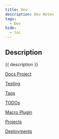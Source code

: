 ```yaml
---
title: Dev
description: Dev Notes
tags:
  - Dev
hide:
  - toc
---
```


## Description

{{ description }}

<div class="outter-container">
    <div class="item-00 box1"><a href="../dev/projects/docs-pub/"><p>Docs Project</p></a></div>
    <div class="item-00 box1"><a href="../dev/projects/docs-pub/testing/"><p>Testing</p></a></div>
    <div class="item-00 box1"><a href="../dev/projects/docs-pub/meta/tags/"><p>Tags</p></a></div>
    <div class="item-00 box1"><a href="../dev/projects/docs-pub/meta/TaskList/"><p>TODOs</p></a></div>
        <div class="item-00 box1"><a href="../dev/projects/docs-pub/meta/macros/"><p>Macro Plugin</p></a></div>
    <div class="item-00 box1"><a href="../dev/projects"><p>Projects</p></a></div>
    <div class="item-00 box1"><a href="../dev/deploy"><p>Deployments</p></a></div>
</div>

